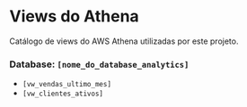 # Views do Athena

Catálogo de views do AWS Athena utilizadas por este projeto.

### Database: `[nome_do_database_analytics]`
-   `[vw_vendas_ultimo_mes]`
-   `[vw_clientes_ativos]`